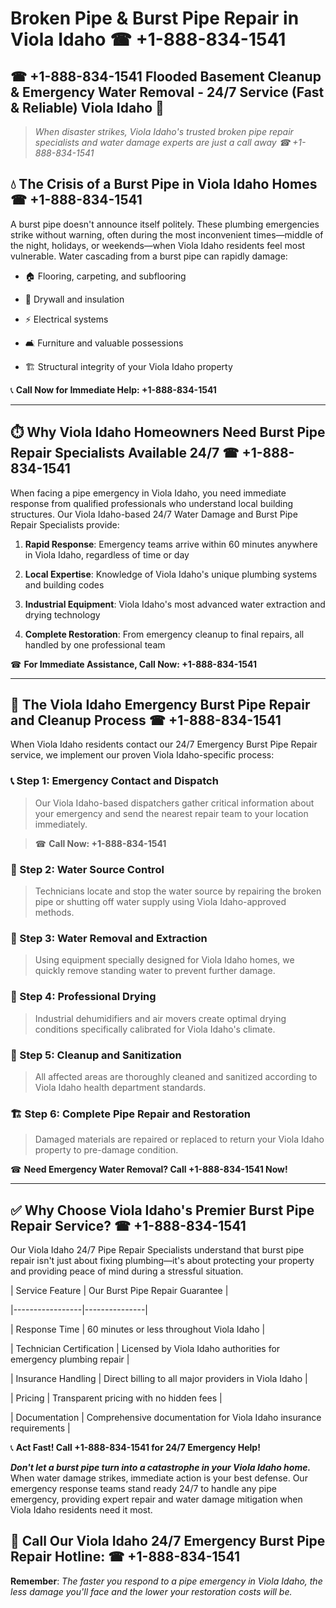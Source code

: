 # Broken Pipe & Burst Pipe Repair in Viola Idaho ☎ +1-888-834-1541  
## ☎ +1-888-834-1541 Flooded Basement Cleanup & Emergency Water Removal - 24/7 Service (Fast & Reliable) Viola Idaho 🚨  

> *When disaster strikes, Viola Idaho's trusted broken pipe repair specialists and water damage experts are just a call away ☎ +1-888-834-1541*  

## 💧 The Crisis of a Burst Pipe in Viola Idaho Homes ☎ +1-888-834-1541  

A burst pipe doesn't announce itself politely. These plumbing emergencies strike without warning, often during the most inconvenient times—middle of the night, holidays, or weekends—when Viola Idaho residents feel most vulnerable. Water cascading from a burst pipe can rapidly damage:  

* 🏠 Flooring, carpeting, and subflooring  
* 🧱 Drywall and insulation  
* ⚡ Electrical systems  
* 🛋️ Furniture and valuable possessions  
* 🏗️ Structural integrity of your Viola Idaho property  

📞 **Call Now for Immediate Help: +1-888-834-1541**  

---  

## ⏱️ Why Viola Idaho Homeowners Need Burst Pipe Repair Specialists Available 24/7 ☎ +1-888-834-1541  

When facing a pipe emergency in Viola Idaho, you need immediate response from qualified professionals who understand local building structures. Our Viola Idaho-based 24/7 Water Damage and Burst Pipe Repair Specialists provide:  

1. **Rapid Response**: Emergency teams arrive within 60 minutes anywhere in Viola Idaho, regardless of time or day  
2. **Local Expertise**: Knowledge of Viola Idaho's unique plumbing systems and building codes  
3. **Industrial Equipment**: Viola Idaho's most advanced water extraction and drying technology  
4. **Complete Restoration**: From emergency cleanup to final repairs, all handled by one professional team  

☎ **For Immediate Assistance, Call Now: +1-888-834-1541**  

---  

## 🔧 The Viola Idaho Emergency Burst Pipe Repair and Cleanup Process ☎ +1-888-834-1541  

When Viola Idaho residents contact our 24/7 Emergency Burst Pipe Repair service, we implement our proven Viola Idaho-specific process:  

### 📞 Step 1: Emergency Contact and Dispatch  
> Our Viola Idaho-based dispatchers gather critical information about your emergency and send the nearest repair team to your location immediately.  
> ☎ **Call Now: +1-888-834-1541**  

### 🚿 Step 2: Water Source Control  
> Technicians locate and stop the water source by repairing the broken pipe or shutting off water supply using Viola Idaho-approved methods.  

### 🌊 Step 3: Water Removal and Extraction  
> Using equipment specially designed for Viola Idaho homes, we quickly remove standing water to prevent further damage.  

### 💨 Step 4: Professional Drying  
> Industrial dehumidifiers and air movers create optimal drying conditions specifically calibrated for Viola Idaho's climate.  

### 🧼 Step 5: Cleanup and Sanitization  
> All affected areas are thoroughly cleaned and sanitized according to Viola Idaho health department standards.  

### 🏗️ Step 6: Complete Pipe Repair and Restoration  
> Damaged materials are repaired or replaced to return your Viola Idaho property to pre-damage condition.  

☎ **Need Emergency Water Removal? Call +1-888-834-1541 Now!**  

---  

## ✅ Why Choose Viola Idaho's Premier Burst Pipe Repair Service? ☎ +1-888-834-1541  

Our Viola Idaho 24/7 Pipe Repair Specialists understand that burst pipe repair isn't just about fixing plumbing—it's about protecting your property and providing peace of mind during a stressful situation.  

| Service Feature | Our Burst Pipe Repair Guarantee |  
|-----------------|---------------|  
| Response Time | 60 minutes or less throughout Viola Idaho |  
| Technician Certification | Licensed by Viola Idaho authorities for emergency plumbing repair |  
| Insurance Handling | Direct billing to all major providers in Viola Idaho |  
| Pricing | Transparent pricing with no hidden fees |  
| Documentation | Comprehensive documentation for Viola Idaho insurance requirements |  

📞 **Act Fast! Call +1-888-834-1541 for 24/7 Emergency Help!**  

***Don't let a burst pipe turn into a catastrophe in your Viola Idaho home.*** When water damage strikes, immediate action is your best defense. Our emergency response teams stand ready 24/7 to handle any pipe emergency, providing expert repair and water damage mitigation when Viola Idaho residents need it most.  

## 📱 Call Our Viola Idaho 24/7 Emergency Burst Pipe Repair Hotline: ☎ +1-888-834-1541  

**Remember**: *The faster you respond to a pipe emergency in Viola Idaho, the less damage you'll face and the lower your restoration costs will be.*